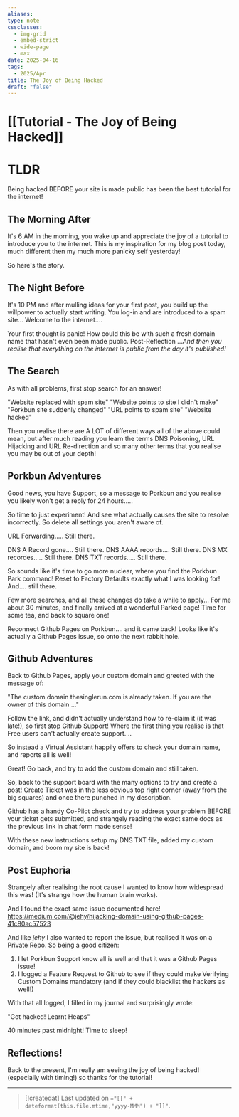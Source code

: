 ```yaml
---
aliases: 
type: note
cssclasses:
  - img-grid
  - embed-strict
  - wide-page
  - max
date: 2025-04-16
tags:
  - 2025/Apr
title: The Joy of Being Hacked
draft: "false"
---
```

# [[Tutorial - The Joy of Being Hacked]]


# TLDR
Being hacked BEFORE your site is made public has been the best tutorial for the internet!

## The Morning After

It's 6 AM in the morning, you wake up and appreciate the joy of a tutorial to introduce you to the internet.  This is my inspiration for my blog post today, much different then my much more panicky self yesterday!

So here's the story.

## The Night Before

It's 10 PM and after mulling ideas for your first post, you build up the willpower to actually start writing.  You log-in and are introduced to a spam site...  Welcome to the internet....

Your first thought is panic!  How could this be with such a fresh domain name that hasn't even been made public.  Post-Reflection ...*And then you realise that everything on the internet is public from the day it's published!*

## The Search
As with all problems, first stop search for an answer! 

"Website replaced with spam site"
"Website points to site I didn't make"
"Porkbun site suddenly changed"
"URL points to spam site"
"Website hacked"

Then you realise there are A LOT of different ways all of the above could mean, but after much reading you learn the terms DNS Poisoning, URL Hijacking and URL Re-direction and so many other terms that you realise you may be out of your depth!

## Porkbun Adventures
Good news, you have Support, so a message to Porkbun and you realise you likely won't get a reply for 24 hours.....

So time to just experiment!  And see what actually causes the site to resolve incorrectly.  So delete all settings you aren't aware of.

URL Forwarding..... Still there.

DNS A Record gone.... Still there.
DNS AAAA records.... Still there.
DNS MX recordes..... Still there.
DNS TXT records..... Still there.

So sounds like it's time to go more nuclear, where you find the Porkbun Park command!  Reset to Factory Defaults exactly what I was looking for!  And.... still there.

Few more searches, and all these changes do take a while to apply... For me about 30 minutes, and finally arrived at a wonderful Parked page!  Time for some tea, and back to square one!  

Reconnect Github Pages on Porkbun.... and it came back!  Looks like it's actually a Github Pages issue, so onto the next rabbit hole.

## Github Adventures
Back to Github Pages, apply your custom domain and greeted with the message of:

"The custom domain thesinglerun.com is already taken.  If you are the owner of this domain ..."

Follow the link, and didn't actually understand how to re-claim it (it was late!), so first stop Github Support!  Where the first thing you realise is that Free users can't actually create support....  

So instead a Virtual Assistant happily offers to check your domain name, and reports all is well!

Great!  Go back, and try to add the custom domain and still taken.

So, back to the support board with the many options to try and create a post!  Create Ticket was in the less obvious top right corner (away from the big squares) and once there punched in my description.

Github has a handy Co-Pilot check and try to address your problem BEFORE your ticket gets submitted, and strangely reading the exact same docs as the previous link in chat form made sense!  

With these new instructions setup my DNS TXT file, added my custom domain, and boom my site is back!

## Post Euphoria
Strangely after realising the root cause I wanted to know how widespread this was!  (It's strange how the human brain works).

And I found the exact same issue documented here!
https://medium.com/@jehy/hijacking-domain-using-github-pages-41c80ac57523

And like *jehy* I also wanted to report the issue, but realised it was on a Private Repo.  So being a good citizen:
1. I let Porkbun Support know all is well and that it was a Github Pages issue!
2. I logged a Feature Request to Github to see if they could make Verifying Custom Domains mandatory (and if they could blacklist the hackers as well!)

With that all logged, I filled in my journal and surprisingly wrote:

"Got hacked!  Learnt Heaps"

40 minutes past midnight!  Time to sleep!

## Reflections!
Back to the present, I'm really am seeing the joy of being hacked!  (especially with timing!) so thanks for the tutorial!



---
> [!createdat] Last updated on `="[[" + dateformat(this.file.mtime,"yyyy-MMM") + "]]"`.